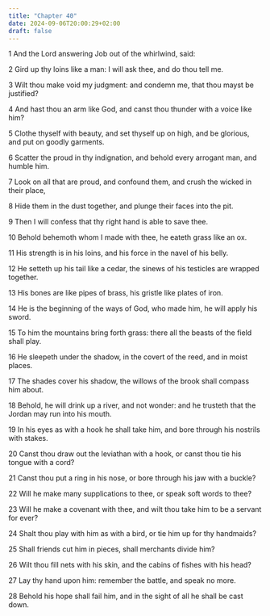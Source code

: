 ```yaml
---
title: "Chapter 40"
date: 2024-09-06T20:00:29+02:00
draft: false
---
```



1 And the Lord answering Job out of the whirlwind, said:

2 Gird up thy loins like a man: I will ask thee, and do thou tell me.

3 Wilt thou make void my judgment: and condemn me, that thou mayst be justified?

4 And hast thou an arm like God, and canst thou thunder with a voice like him?

5 Clothe thyself with beauty, and set thyself up on high, and be glorious, and put on goodly garments.

6 Scatter the proud in thy indignation, and behold every arrogant man, and humble him.

7 Look on all that are proud, and confound them, and crush the wicked in their place,

8 Hide them in the dust together, and plunge their faces into the pit.

9 Then I will confess that thy right hand is able to save thee.

10 Behold behemoth whom I made with thee, he eateth grass like an ox.

11 His strength is in his loins, and his force in the navel of his belly.

12 He setteth up his tail like a cedar, the sinews of his testicles are wrapped together.

13 His bones are like pipes of brass, his gristle like plates of iron.

14 He is the beginning of the ways of God, who made him, he will apply his sword.

15 To him the mountains bring forth grass: there all the beasts of the field shall play.

16 He sleepeth under the shadow, in the covert of the reed, and in moist places.

17 The shades cover his shadow, the willows of the brook shall compass him about.

18 Behold, he will drink up a river, and not wonder: and he trusteth that the Jordan may run into his mouth.

19 In his eyes as with a hook he shall take him, and bore through his nostrils with stakes.

20 Canst thou draw out the leviathan with a hook, or canst thou tie his tongue with a cord?

21 Canst thou put a ring in his nose, or bore through his jaw with a buckle?

22 Will he make many supplications to thee, or speak soft words to thee?

23 Will he make a covenant with thee, and wilt thou take him to be a servant for ever?

24 Shalt thou play with him as with a bird, or tie him up for thy handmaids?

25 Shall friends cut him in pieces, shall merchants divide him?

26 Wilt thou fill nets with his skin, and the cabins of fishes with his head?

27 Lay thy hand upon him: remember the battle, and speak no more.

28 Behold his hope shall fail him, and in the sight of all he shall be cast down.

